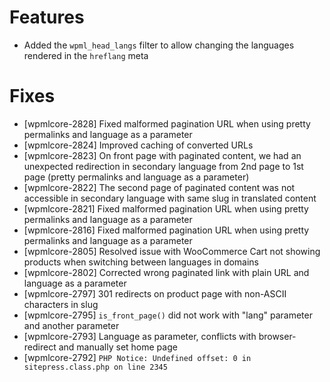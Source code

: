 # Features
* Added the `wpml_head_langs` filter to allow changing the languages rendered in the `hreflang` meta

# Fixes
* [wpmlcore-2828] Fixed malformed pagination URL when using pretty permalinks and language as a parameter
* [wpmlcore-2824] Improved caching of converted URLs
* [wpmlcore-2823] On front page with paginated content, we had an unexpected redirection in secondary language from 2nd page to 1st page (pretty permalinks and language as a parameter)
* [wpmlcore-2822] The second page of paginated content was not accessible in secondary language with same slug in translated content
* [wpmlcore-2821] Fixed malformed pagination URL when using pretty permalinks and language as a parameter
* [wpmlcore-2816] Fixed malformed pagination URL when using pretty permalinks and language as a parameter
* [wpmlcore-2805] Resolved issue with WooCommerce Cart not showing products when switching between languages in domains
* [wpmlcore-2802] Corrected wrong paginated link with plain URL and language as a parameter
* [wpmlcore-2797] 301 redirects on product page with non-ASCII characters in slug
* [wpmlcore-2795] `is_front_page()` did not work with "lang" parameter and another parameter
* [wpmlcore-2793] Language as parameter, conflicts with browser-redirect and manually set home page
* [wpmlcore-2792] `PHP Notice: Undefined offset: 0 in sitepress.class.php on line 2345`